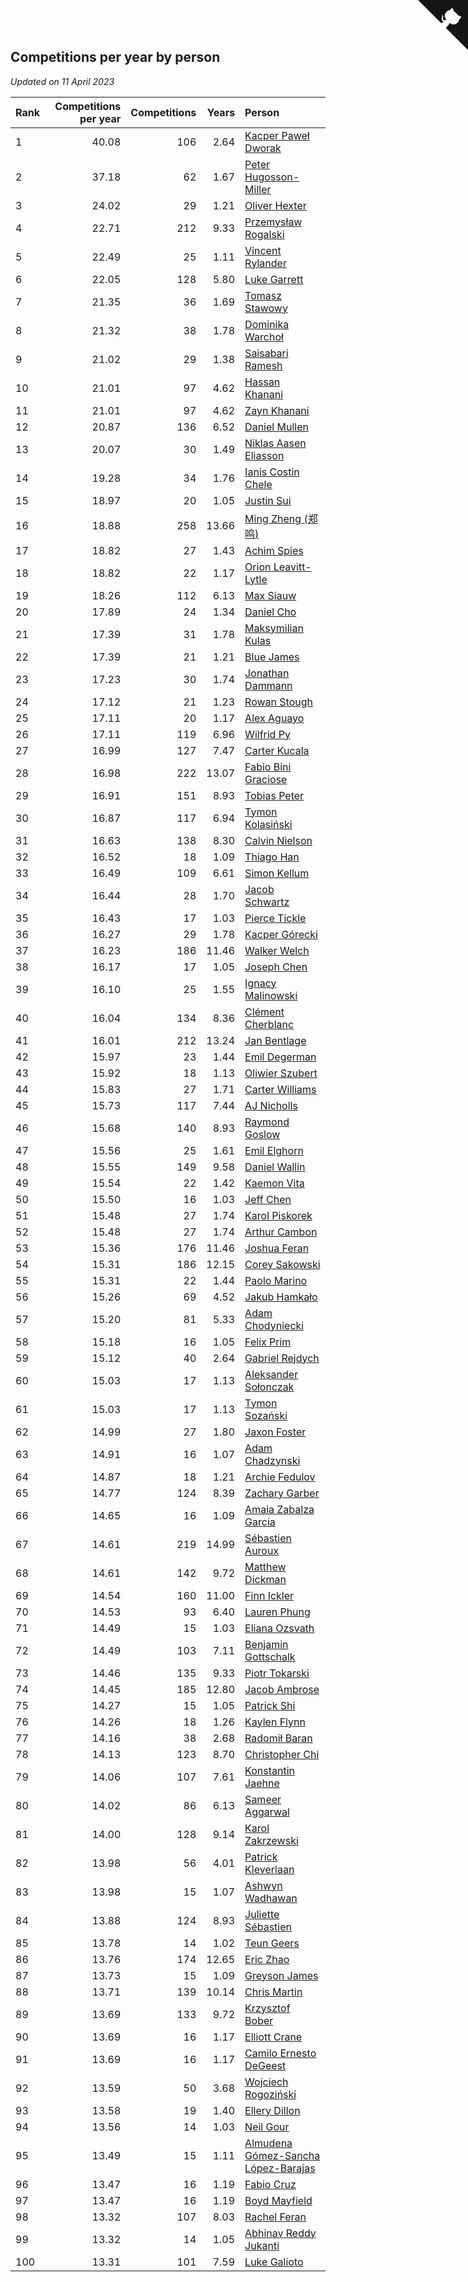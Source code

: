 ## Competitions per year by person

*Updated on 11 April 2023*

| Rank | Competitions per year | Competitions | Years | Person |
| :--- | ---: | ---: | ---: | :--- |
| 1 | 40.08 | 106 | 2.64 | [Kacper Paweł Dworak](https://www.worldcubeassociation.org/persons/2020DWOR01) |
| 2 | 37.18 | 62 | 1.67 | [Peter Hugosson-Miller](https://www.worldcubeassociation.org/persons/2021HUGO01) |
| 3 | 24.02 | 29 | 1.21 | [Oliver Hexter](https://www.worldcubeassociation.org/persons/2022HEXT01) |
| 4 | 22.71 | 212 | 9.33 | [Przemysław Rogalski](https://www.worldcubeassociation.org/persons/2013ROGA02) |
| 5 | 22.49 | 25 | 1.11 | [Vincent Rylander](https://www.worldcubeassociation.org/persons/2022RYLA01) |
| 6 | 22.05 | 128 | 5.80 | [Luke Garrett](https://www.worldcubeassociation.org/persons/2017GARR05) |
| 7 | 21.35 | 36 | 1.69 | [Tomasz Stawowy](https://www.worldcubeassociation.org/persons/2021STAW01) |
| 8 | 21.32 | 38 | 1.78 | [Dominika Warchoł](https://www.worldcubeassociation.org/persons/2021WARC01) |
| 9 | 21.02 | 29 | 1.38 | [Saisabari Ramesh](https://www.worldcubeassociation.org/persons/2021RAME01) |
| 10 | 21.01 | 97 | 4.62 | [Hassan Khanani](https://www.worldcubeassociation.org/persons/2018KHAN26) |
| 11 | 21.01 | 97 | 4.62 | [Zayn Khanani](https://www.worldcubeassociation.org/persons/2018KHAN28) |
| 12 | 20.87 | 136 | 6.52 | [Daniel Mullen](https://www.worldcubeassociation.org/persons/2016MULL04) |
| 13 | 20.07 | 30 | 1.49 | [Niklas Aasen Eliasson](https://www.worldcubeassociation.org/persons/2021ELIA01) |
| 14 | 19.28 | 34 | 1.76 | [Ianis Costin Chele](https://www.worldcubeassociation.org/persons/2021CHEL01) |
| 15 | 18.97 | 20 | 1.05 | [Justin Sui](https://www.worldcubeassociation.org/persons/2022SUIJ01) |
| 16 | 18.88 | 258 | 13.66 | [Ming Zheng (郑鸣)](https://www.worldcubeassociation.org/persons/2009ZHEN11) |
| 17 | 18.82 | 27 | 1.43 | [Achim Spies](https://www.worldcubeassociation.org/persons/2021SPIE01) |
| 18 | 18.82 | 22 | 1.17 | [Orion Leavitt-Lytle](https://www.worldcubeassociation.org/persons/2022LEAV01) |
| 19 | 18.26 | 112 | 6.13 | [Max Siauw](https://www.worldcubeassociation.org/persons/2017SIAU02) |
| 20 | 17.89 | 24 | 1.34 | [Daniel Cho](https://www.worldcubeassociation.org/persons/2021CHOD01) |
| 21 | 17.39 | 31 | 1.78 | [Maksymilian Kulas](https://www.worldcubeassociation.org/persons/2021KULA02) |
| 22 | 17.39 | 21 | 1.21 | [Blue James](https://www.worldcubeassociation.org/persons/2022JAME01) |
| 23 | 17.23 | 30 | 1.74 | [Jonathan Dammann](https://www.worldcubeassociation.org/persons/2021DAMM01) |
| 24 | 17.12 | 21 | 1.23 | [Rowan Stough](https://www.worldcubeassociation.org/persons/2022STOU01) |
| 25 | 17.11 | 20 | 1.17 | [Alex Aguayo](https://www.worldcubeassociation.org/persons/2022AGUA01) |
| 26 | 17.11 | 119 | 6.96 | [Wilfrid Py](https://www.worldcubeassociation.org/persons/2016PYWI01) |
| 27 | 16.99 | 127 | 7.47 | [Carter Kucala](https://www.worldcubeassociation.org/persons/2015KUCA01) |
| 28 | 16.98 | 222 | 13.07 | [Fabio Bini Graciose](https://www.worldcubeassociation.org/persons/2010GRAC02) |
| 29 | 16.91 | 151 | 8.93 | [Tobias Peter](https://www.worldcubeassociation.org/persons/2014PETE03) |
| 30 | 16.87 | 117 | 6.94 | [Tymon Kolasiński](https://www.worldcubeassociation.org/persons/2016KOLA02) |
| 31 | 16.63 | 138 | 8.30 | [Calvin Nielson](https://www.worldcubeassociation.org/persons/2014NIEL03) |
| 32 | 16.52 | 18 | 1.09 | [Thiago Han](https://www.worldcubeassociation.org/persons/2022HANT01) |
| 33 | 16.49 | 109 | 6.61 | [Simon Kellum](https://www.worldcubeassociation.org/persons/2016KELL12) |
| 34 | 16.44 | 28 | 1.70 | [Jacob Schwartz](https://www.worldcubeassociation.org/persons/2021SCHW01) |
| 35 | 16.43 | 17 | 1.03 | [Pierce Tickle](https://www.worldcubeassociation.org/persons/2022TICK01) |
| 36 | 16.27 | 29 | 1.78 | [Kacper Górecki](https://www.worldcubeassociation.org/persons/2021GORE01) |
| 37 | 16.23 | 186 | 11.46 | [Walker Welch](https://www.worldcubeassociation.org/persons/2011WELC01) |
| 38 | 16.17 | 17 | 1.05 | [Joseph Chen](https://www.worldcubeassociation.org/persons/2022CHEN16) |
| 39 | 16.10 | 25 | 1.55 | [Ignacy Malinowski](https://www.worldcubeassociation.org/persons/2021MALI02) |
| 40 | 16.04 | 134 | 8.36 | [Clément Cherblanc](https://www.worldcubeassociation.org/persons/2014CHER05) |
| 41 | 16.01 | 212 | 13.24 | [Jan Bentlage](https://www.worldcubeassociation.org/persons/2010BENT01) |
| 42 | 15.97 | 23 | 1.44 | [Emil Degerman](https://www.worldcubeassociation.org/persons/2021DEGE01) |
| 43 | 15.92 | 18 | 1.13 | [Oliwier Szubert](https://www.worldcubeassociation.org/persons/2022SZUB01) |
| 44 | 15.83 | 27 | 1.71 | [Carter Williams](https://www.worldcubeassociation.org/persons/2021WILL06) |
| 45 | 15.73 | 117 | 7.44 | [AJ Nicholls](https://www.worldcubeassociation.org/persons/2015NICH04) |
| 46 | 15.68 | 140 | 8.93 | [Raymond Goslow](https://www.worldcubeassociation.org/persons/2014GOSL01) |
| 47 | 15.56 | 25 | 1.61 | [Emil Elghorn](https://www.worldcubeassociation.org/persons/2021ELGH01) |
| 48 | 15.55 | 149 | 9.58 | [Daniel Wallin](https://www.worldcubeassociation.org/persons/2013WALL03) |
| 49 | 15.54 | 22 | 1.42 | [Kaemon Vita](https://www.worldcubeassociation.org/persons/2021VITA01) |
| 50 | 15.50 | 16 | 1.03 | [Jeff Chen](https://www.worldcubeassociation.org/persons/2022CHEN19) |
| 51 | 15.48 | 27 | 1.74 | [Karol Piskorek](https://www.worldcubeassociation.org/persons/2021PISK01) |
| 52 | 15.48 | 27 | 1.74 | [Arthur Cambon](https://www.worldcubeassociation.org/persons/2021CAMB01) |
| 53 | 15.36 | 176 | 11.46 | [Joshua Feran](https://www.worldcubeassociation.org/persons/2011FERA01) |
| 54 | 15.31 | 186 | 12.15 | [Corey Sakowski](https://www.worldcubeassociation.org/persons/2011SAKO01) |
| 55 | 15.31 | 22 | 1.44 | [Paolo Marino](https://www.worldcubeassociation.org/persons/2021MARI04) |
| 56 | 15.26 | 69 | 4.52 | [Jakub Hamkało](https://www.worldcubeassociation.org/persons/2018HAMK01) |
| 57 | 15.20 | 81 | 5.33 | [Adam Chodyniecki](https://www.worldcubeassociation.org/persons/2017CHOD02) |
| 58 | 15.18 | 16 | 1.05 | [Felix Prim](https://www.worldcubeassociation.org/persons/2022PRIM01) |
| 59 | 15.12 | 40 | 2.64 | [Gabriel Rejdych](https://www.worldcubeassociation.org/persons/2020REJD01) |
| 60 | 15.03 | 17 | 1.13 | [Aleksander Sołonczak](https://www.worldcubeassociation.org/persons/2022SOLO01) |
| 61 | 15.03 | 17 | 1.13 | [Tymon Sozański](https://www.worldcubeassociation.org/persons/2022SOZA01) |
| 62 | 14.99 | 27 | 1.80 | [Jaxon Foster](https://www.worldcubeassociation.org/persons/2021FOST01) |
| 63 | 14.91 | 16 | 1.07 | [Adam Chadzynski](https://www.worldcubeassociation.org/persons/2022CHAD02) |
| 64 | 14.87 | 18 | 1.21 | [Archie Fedulov](https://www.worldcubeassociation.org/persons/2022FEDU01) |
| 65 | 14.77 | 124 | 8.39 | [Zachary Garber](https://www.worldcubeassociation.org/persons/2014GARB01) |
| 66 | 14.65 | 16 | 1.09 | [Amaia Zabalza Garcia](https://www.worldcubeassociation.org/persons/2022GARC03) |
| 67 | 14.61 | 219 | 14.99 | [Sébastien Auroux](https://www.worldcubeassociation.org/persons/2008AURO01) |
| 68 | 14.61 | 142 | 9.72 | [Matthew Dickman](https://www.worldcubeassociation.org/persons/2013DICK01) |
| 69 | 14.54 | 160 | 11.00 | [Finn Ickler](https://www.worldcubeassociation.org/persons/2012ICKL01) |
| 70 | 14.53 | 93 | 6.40 | [Lauren Phung](https://www.worldcubeassociation.org/persons/2016PHUN02) |
| 71 | 14.49 | 15 | 1.03 | [Eliana Ozsvath](https://www.worldcubeassociation.org/persons/2022OZSV01) |
| 72 | 14.49 | 103 | 7.11 | [Benjamin Gottschalk](https://www.worldcubeassociation.org/persons/2016GOTT01) |
| 73 | 14.46 | 135 | 9.33 | [Piotr Tokarski](https://www.worldcubeassociation.org/persons/2013TOKA01) |
| 74 | 14.45 | 185 | 12.80 | [Jacob Ambrose](https://www.worldcubeassociation.org/persons/2010AMBR01) |
| 75 | 14.27 | 15 | 1.05 | [Patrick Shi](https://www.worldcubeassociation.org/persons/2022SHIP01) |
| 76 | 14.26 | 18 | 1.26 | [Kaylen Flynn](https://www.worldcubeassociation.org/persons/2022FLYN01) |
| 77 | 14.16 | 38 | 2.68 | [Radomił Baran](https://www.worldcubeassociation.org/persons/2020BARA02) |
| 78 | 14.13 | 123 | 8.70 | [Christopher Chi](https://www.worldcubeassociation.org/persons/2014CHIC01) |
| 79 | 14.06 | 107 | 7.61 | [Konstantin Jaehne](https://www.worldcubeassociation.org/persons/2015JAEH01) |
| 80 | 14.02 | 86 | 6.13 | [Sameer Aggarwal](https://www.worldcubeassociation.org/persons/2017AGGA01) |
| 81 | 14.00 | 128 | 9.14 | [Karol Zakrzewski](https://www.worldcubeassociation.org/persons/2014ZAKR01) |
| 82 | 13.98 | 56 | 4.01 | [Patrick Kleverlaan](https://www.worldcubeassociation.org/persons/2019KLEV01) |
| 83 | 13.98 | 15 | 1.07 | [Ashwyn Wadhawan](https://www.worldcubeassociation.org/persons/2022WADH02) |
| 84 | 13.88 | 124 | 8.93 | [Juliette Sébastien](https://www.worldcubeassociation.org/persons/2014SEBA01) |
| 85 | 13.78 | 14 | 1.02 | [Teun Geers](https://www.worldcubeassociation.org/persons/2022GEER01) |
| 86 | 13.76 | 174 | 12.65 | [Eric Zhao](https://www.worldcubeassociation.org/persons/2010ZHAO19) |
| 87 | 13.73 | 15 | 1.09 | [Greyson James](https://www.worldcubeassociation.org/persons/2022JAME02) |
| 88 | 13.71 | 139 | 10.14 | [Chris Martin](https://www.worldcubeassociation.org/persons/2013MART03) |
| 89 | 13.69 | 133 | 9.72 | [Krzysztof Bober](https://www.worldcubeassociation.org/persons/2013BOBE01) |
| 90 | 13.69 | 16 | 1.17 | [Elliott Crane](https://www.worldcubeassociation.org/persons/2022CRAN01) |
| 91 | 13.69 | 16 | 1.17 | [Camilo Ernesto DeGeest](https://www.worldcubeassociation.org/persons/2022DEGE01) |
| 92 | 13.59 | 50 | 3.68 | [Wojciech Rogoziński](https://www.worldcubeassociation.org/persons/2019ROGO04) |
| 93 | 13.58 | 19 | 1.40 | [Ellery Dillon](https://www.worldcubeassociation.org/persons/2021DILL03) |
| 94 | 13.56 | 14 | 1.03 | [Neil Gour](https://www.worldcubeassociation.org/persons/2022GOUR01) |
| 95 | 13.49 | 15 | 1.11 | [Almudena Gómez-Sancha López-Barajas](https://www.worldcubeassociation.org/persons/2022GOME03) |
| 96 | 13.47 | 16 | 1.19 | [Fabio Cruz](https://www.worldcubeassociation.org/persons/2022CRUZ01) |
| 97 | 13.47 | 16 | 1.19 | [Boyd Mayfield](https://www.worldcubeassociation.org/persons/2022MAYF01) |
| 98 | 13.32 | 107 | 8.03 | [Rachel Feran](https://www.worldcubeassociation.org/persons/2015FERA01) |
| 99 | 13.32 | 14 | 1.05 | [Abhinav Reddy Jukanti](https://www.worldcubeassociation.org/persons/2022JUKA01) |
| 100 | 13.31 | 101 | 7.59 | [Luke Galioto](https://www.worldcubeassociation.org/persons/2015GALI02) |


<a href="https://github.com/JustinTimeCuber/wca_statistics" class="github-corner" aria-label="View source on Github"><svg width="80" height="80" viewBox="0 0 250 250" style="fill:#151513; color:#fff; position: absolute; top: 0; border: 0; right: 0;" aria-hidden="true"><path d="M0,0 L115,115 L130,115 L142,142 L250,250 L250,0 Z"></path><path d="M128.3,109.0 C113.8,99.7 119.0,89.6 119.0,89.6 C122.0,82.7 120.5,78.6 120.5,78.6 C119.2,72.0 123.4,76.3 123.4,76.3 C127.3,80.9 125.5,87.3 125.5,87.3 C122.9,97.6 130.6,101.9 134.4,103.2" fill="currentColor" style="transform-origin: 130px 106px;" class="octo-arm"></path><path d="M115.0,115.0 C114.9,115.1 118.7,116.5 119.8,115.4 L133.7,101.6 C136.9,99.2 139.9,98.4 142.2,98.6 C133.8,88.0 127.5,74.4 143.8,58.0 C148.5,53.4 154.0,51.2 159.7,51.0 C160.3,49.4 163.2,43.6 171.4,40.1 C171.4,40.1 176.1,42.5 178.8,56.2 C183.1,58.6 187.2,61.8 190.9,65.4 C194.5,69.0 197.7,73.2 200.1,77.6 C213.8,80.2 216.3,84.9 216.3,84.9 C212.7,93.1 206.9,96.0 205.4,96.6 C205.1,102.4 203.0,107.8 198.3,112.5 C181.9,128.9 168.3,122.5 157.7,114.1 C157.9,116.9 156.7,120.9 152.7,124.9 L141.0,136.5 C139.8,137.7 141.6,141.9 141.8,141.8 Z" fill="currentColor" class="octo-body"></path></svg></a><style>.github-corner:hover .octo-arm{animation:octocat-wave 560ms ease-in-out}@keyframes octocat-wave{0%,100%{transform:rotate(0)}20%,60%{transform:rotate(-25deg)}40%,80%{transform:rotate(10deg)}}@media (max-width:500px){.github-corner:hover .octo-arm{animation:none}.github-corner .octo-arm{animation:octocat-wave 560ms ease-in-out}}</style>

